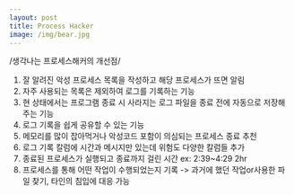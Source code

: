 ```yaml
---
layout: post
title: Process Hacker
image: /img/bear.jpg
---
```

   /생각나는 프로세스해커의 개선점/

1.	잘 알려진 악성 프로세스 목록을 작성하고 해당 프로세스가 뜨면 알림
2.	자주 사용되는 목록은 제외하여 로그를 기록하는 기능
3.	현 상태에서는 프로그램 종료 시 사라지는 로그 파일을 종료 전에 자동으로 저장해주는 기능
4.	로그 기록을 쉽게 공유할 수 있는 기능
5.	메모리를 많이 잡아먹거나 악성코드 포함이 의심되는 프로세스 종료 추천
6.	로그 기록 칼럼에 시간과 메시지만 있는데 위험도 다양한 칼럼들 추가
7.	종료된 프로세스가 실행되고 종료까지 걸린 시간 ex: 2:39~4:29 2hr
8.	프로세스를 통해 어떤 작업이 수행되었는지 기록
 -> 과거에 했던 작업or사용한 파일 찾기, 타인의 침입에 대응 가능


